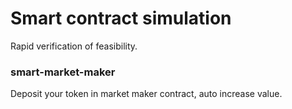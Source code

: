 # Smart contract simulation

Rapid verification of feasibility.

### smart-market-maker
Deposit your token in market maker contract, auto increase value.